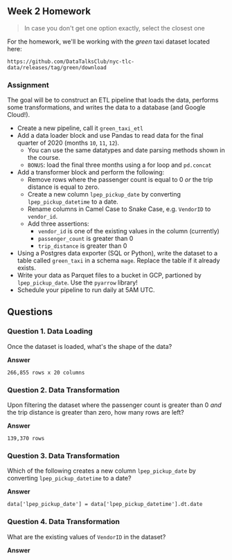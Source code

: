 ## Week 2 Homework

> In case you don't get one option exactly, select the closest one 

For the homework, we'll be working with the _green_ taxi dataset located here:

`https://github.com/DataTalksClub/nyc-tlc-data/releases/tag/green/download`

### Assignment

The goal will be to construct an ETL pipeline that loads the data, performs some transformations, and writes the data to a database (and Google Cloud!).

- Create a new pipeline, call it `green_taxi_etl`
- Add a data loader block and use Pandas to read data for the final quarter of 2020 (months `10`, `11`, `12`).
  - You can use the same datatypes and date parsing methods shown in the course.
  - `BONUS`: load the final three months using a for loop and `pd.concat`
- Add a transformer block and perform the following:
  - Remove rows where the passenger count is equal to 0 _or_ the trip distance is equal to zero.
  - Create a new column `lpep_pickup_date` by converting `lpep_pickup_datetime` to a date.
  - Rename columns in Camel Case to Snake Case, e.g. `VendorID` to `vendor_id`.
  - Add three assertions:
    - `vendor_id` is one of the existing values in the column (currently)
    - `passenger_count` is greater than 0
    - `trip_distance` is greater than 0
- Using a Postgres data exporter (SQL or Python), write the dataset to a table called `green_taxi` in a schema `mage`. Replace the table if it already exists.
- Write your data as Parquet files to a bucket in GCP, partioned by `lpep_pickup_date`. Use the `pyarrow` library!
- Schedule your pipeline to run daily at 5AM UTC.

## Questions

### Question 1. Data Loading

Once the dataset is loaded, what's the shape of the data?

**Answer**

`266,855 rows x 20 columns`


### Question 2. Data Transformation

Upon filtering the dataset where the passenger count is greater than 0 _and_ the trip distance is greater than zero, how many rows are left?

**Answer**

`139,370 rows`


### Question 3. Data Transformation

Which of the following creates a new column `lpep_pickup_date` by converting `lpep_pickup_datetime` to a date?

**Answer**

`data['lpep_pickup_date'] = data['lpep_pickup_datetime'].dt.date`

### Question 4. Data Transformation

What are the existing values of `VendorID` in the dataset?

**Answer**

